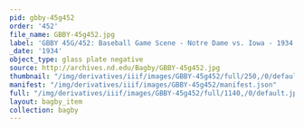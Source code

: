 ```yaml
---
pid: gbby-45g452
order: '452'
file_name: GBBY-45g452.jpg
label: 'GBBY 45G/452: Baseball Game Scene - Notre Dame vs. Iowa - 1934'
_date: '1934'
object_type: glass plate negative
source: http://archives.nd.edu/Bagby/GBBY-45g452.jpg
thumbnail: "/img/derivatives/iiif/images/GBBY-45g452/full/250,/0/default.jpg"
manifest: "/img/derivatives/iiif/images/GBBY-45g452/manifest.json"
full: "/img/derivatives/iiif/images/GBBY-45g452/full/1140,/0/default.jpg"
layout: bagby_item
collection: bagby
---
```

